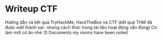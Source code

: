 # Writeup CTF
Hướng dẫn và kết quả TryHackMe, HackTheBox và CTF (kết quả THM đã được edit thành sai- nhưng cách thức trong tài liệu hoạt động vẫn đúng)
Có làm mới có ăn nhé :D 
Documents my rooms have been noted
